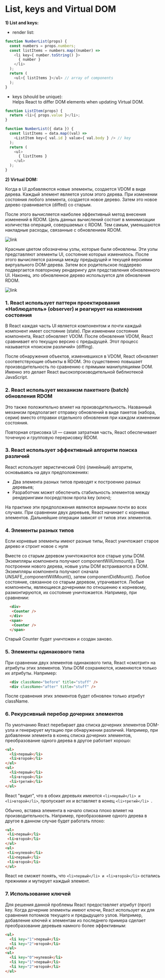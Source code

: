 # List, keys and Virtual DOM

**1) List and keys:**  
  - render list:
```js
function NumberList(props) {
  const numbers = props.numbers;
  const listItems = numbers.map((number) =>
    <li key={ number.toString() }>
      { number }
    </li>
  );
  return (
    <ul>{ listItems }</ul> // array of components
  );
}
```
  - keys (should be unique):  
Helps React to differ DOM elements when updating Virtual DOM.
```js
function ListItem(props) {
  return <li>{ props.value }</li>;
}

function NumberList({ data }) {
  const listItems = data.map((val) =>
    <ListItem key={ val.id } value={ val.body } /> // key
  );
  return (
    <ul>
      { listItems }
    </ul>
  );
}
```

**2) Virtual DOM:**  

Когда в UI добавляются новые элементы, создается VDOM в виде дерева. Каждый элемент является узлом этого дерева. 
При изменении состояния любого элемента, создается новое дерево. Затем это новое дерево сравнивается (diffed) со 
старым.


После этого вычисляется наиболее эффективный метод внесения изменений в RDOM. Цель данных вычислений состоит в 
минимизации количества операций, совершаемых с RDOM. Тем самым, уменьшаются накладные расходы, связанные с обновлением 
RDOM.  

![link](https://habrastorage.org/getpro/habr/post_images/a24/a2a/a11/a24a2aa1136f517abc80ae25c20f6c8a.png)

Красным цветом обозначены узлы, которые были обновлены. Эти узлы представляют элементы UI, состояние которых 
изменилось. После этого вычисляется разница между предыдущей и текущей версиями виртуального DOM-дерева. Затем 
все родительское поддерево подвергается повторному рендерингу для представления обновленного UI. Наконец, это 
обновленное дерево используется для обновления RDOM.

![link](https://habrastorage.org/r/w1560/getpro/habr/post_images/12a/500/0c2/12a5000c239d0c3eb96cd4848e7221a1.jpg)

### **1. React использует паттерн проектирования «Наблюдатель» (observer) и реагирует на изменения состояния**
В React каждая часть UI является компонентом и почти каждый компонент имеет состояние (state). При изменении состояния
компонента, React обновляет VDOM. После обновления VDOM, React сравнивает его текущую версию с предыдущей. Этот 
процесс называется «поиском различий» (diffing).

После обнаружения объектов, изменившихся в VDOM, React обновляет соответствующие объекты в RDOM. Это существенно 
повышает производительность по сравнению с прямыми манипуляциями DOM. Именно это делает React высокопроизводительной
библиотекой JavaScript.

### **2. React использует механизм пакетного (batch) обновления RDOM**
Это также положительно влияет на производительность. Названный механизм предполагает отправку обновлений в виде 
пакетов (набора, серии) вместо отправки отдельного обновления при каждом изменении состояния.

Повторная отрисовка UI — самая затратная часть, React обеспечивает точечную и групповую перерисовку RDOM.

### **3. React использует эффективный алгоритм поиска различий**
React использует эвристический O(n) (линейный) алгоритм, основываясь на двух предположениях:
  - Два элемента разных типов приводят к построению разных деревьев;
  - Разработчик может обеспечить стабильность элементов между рендерингами посредством пропа key (ключ);

На практике эти предположения являются верными почти во всех случаях.
При сравнении двух деревьев, React начинает с корневых элементов. Дальнейшие операции зависят от типов этих элементов.

### **4. Элементы разных типов**

Если корневые элементы имеют разные типы, React уничтожает старое дерево и строит новое с нуля

Вместе со старым деревом уничтожаются все старые узлы DOM. Экземпляры компонента получают componentWillUnmount().
При построении нового дерева, новые узлы DOM встраиваются в DOM. Экземпляры компонента получают сначала 
UNSAFE_componentWillMount(), затем componentDidMount(). Любое состояние, связанное со старым деревом, утрачивается.
Любые компоненты, являющиеся дочерними по отношению к корневому, размонтируются, их состояние уничтожается. Например, 
при сравнении:
```html
  <div>
   <Counter />
  </div>
  <span>
   <Counter />
  </span>
```
Старый Counter будет уничтожен и создан заново.

### **5. Элементы одинакового типа**  

При сравнении двух элементов одинакового типа, React «смотрит» на атрибуты этих элементов.
Узлы DOM сохраняются, изменяются только их атрибуты. Например:
```html
  <div className="before" title="stuff" />
  <div className="after" title="stuff" />
```
После сравнения этих элементов будет обновлен только атрибут className.

### **6. Рекурсивный перебор дочерних элементов**

По умолчанию React перебирает два списка дочерних элементов DOM-узла и генерирует мутацию при обнаружении различий.
Например, при добавлении элемента в конец списка дочерних элементов, преобразование одного дерева в другое работает 
хорошо:
```html
<ul>
  <li>первый</li>
  <li>второй</li>
</ul>
<ul>
  <li>первый</li>
  <li>второй</li>
  <li>третий</li>
</ul>
```
React "видит", что в обоих деревьях имеются ```<li>первый</li> и <li>второй</li>```, пропускает их и вставляет в 
конец ```<li>третий</li> ```.

Обычно, вставка элемента в начало списка плохо влияет на производительность. Например, преобразование 
одного дерева в другое в данном случае будет работать плохо:
```html
<ul>
 <li>первый</li>
 <li>второй</li>
</ul>
<ul>
 <li>нулевой</li>
 <li>первый</li>
 <li>второй</li>
</ul>
```
React не сможет понять, что ```<li>первый</li> и <li>второй</li>``` остались прежними и мутирует каждый элемент.

### **7. Использование ключей**

Для решения данной проблемы React предоставляет атрибут (проп) key. Когда дочерние элементы имеют ключи, 
React использует их для сравнения потомков текущего и предыдущего узлов. Например, добавление ключей к элементам 
из последнего примера сделает преобразование деревьев намного более эффективным:
```html
<ul>
  <li key="1">первый</li>
  <li key="2">второй</li>
</ul>
<ul>
  <li key="0">нулевой</li>
  <li key="1">первый</li>
  <li key="2">второй</li>
</ul>
```